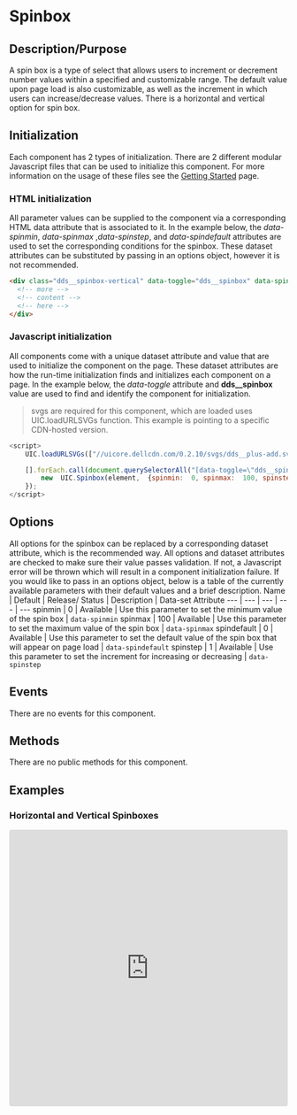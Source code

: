 # Spinbox

## Description/Purpose

A spin box is a type of select that allows users to increment or decrement number values within a specified and customizable range. The default value upon page load is also customizable, as well as the increment in which users can increase/decrease values. There is a horizontal and vertical option for spin box.

## Initialization

Each component has 2 types of initialization. There are 2 different modular Javascript files that can be used to initialize this component. For more information on the usage of these files see the [Getting Started](https://www.delldesignsystem.com/getting-started) page.

### HTML initialization

All parameter values can be supplied to the component via a corresponding HTML data attribute that is associated to it. In the example below, the *data-spinmin*, *data-spinmax* ,*data-spinstep*, and *data-spindefault* attributes are used to set the corresponding conditions for the spinbox. These dataset attributes can be substituted by passing in an options object, however it is not recommended.

```HTML
<div class="dds__spinbox-vertical" data-toggle="dds__spinbox" data-spinmin="0" data-spinmax="50" data-spinstep="1" data-spindefault="5">
  <!-- more -->
  <!-- content -->
  <!-- here -->
</div>
```

### Javascript initialization

All components come with a unique dataset attribute and value that are used to initialize the component on the page. These dataset attributes are how the run-time initialization finds and initializes each component on a page. In the example below, the *data-toggle* attribute and **dds__spinbox** value are used to find and identify the component for initialization.
> svgs are required for this component, which are loaded uses UIC.loadURLSVGs function. This example is pointing to a specific CDN-hosted version.

```javascript
<script>
    UIC.loadURLSVGs(["//uicore.dellcdn.com/0.2.10/svgs/dds__plus-add.svg","//uicore.dellcdn.com/0.2.10/svgs/dds__minus-minimize.svg"],  false);

    [].forEach.call(document.querySelectorAll("[data-toggle=\"dds__spinbox\"]"),  function  (element)  {
        new  UIC.Spinbox(element,  {spinmin:  0, spinmax:  100, spinstep:  2, spindefault:  0});
    });
</script>
```

## Options

All options for the spinbox can be replaced by a corresponding dataset attribute, which is the recommended way. All options and dataset attributes are checked to make sure their value passes validation. If not, a Javascript error will be thrown which will result in a component initialization failure. If you would like to pass in an options object, below is a table of the currently available parameters with their default values and a brief description.
Name | Default | Release/ Status | Description | Data-set Attribute
--- | --- | --- | --- | ---
spinmin | 0 | Available | Use this parameter to set the minimum value of the spin box | `data-spinmin`
spinmax | 100 | Available | Use this parameter to set the maximum value of the spin box | `data-spinmax`
spindefault | 0 | Available | Use this parameter to set the default value of the spin box that will appear on page load | `data-spindefault`
spinstep | 1 | Available | Use this parameter to set the increment for increasing or decreasing | `data-spinstep`

## Events

There are no events for this component.

## Methods

There are no public methods for this component.

## Examples

### Horizontal and Vertical Spinboxes

<iframe
     src="https://codesandbox.io/embed/github/DDS-DLS/sandboxes/tree/master/?codemirror=1&expanddevtools=0&runonclick=1&hidenavigation=1&hidedevtools=1&fontsize=14&hidenavigation=1&initialpath=%3Fdoc%3Dspinbox&module=%2Fsrc%2Fcomponents%2Fspinbox.txt&theme=dark&view=preview"
     style="width:100%; height:500px; border:0; border-radius: 4px; overflow:hidden;"
     title="CodeSandbox instance of DLS components"
     allow="accelerometer; ambient-light-sensor; camera; encrypted-media; geolocation; gyroscope; hid; microphone; midi; payment; usb; vr"
     sandbox="allow-forms allow-modals allow-popups allow-presentation allow-same-origin allow-scripts"
   ></iframe>
